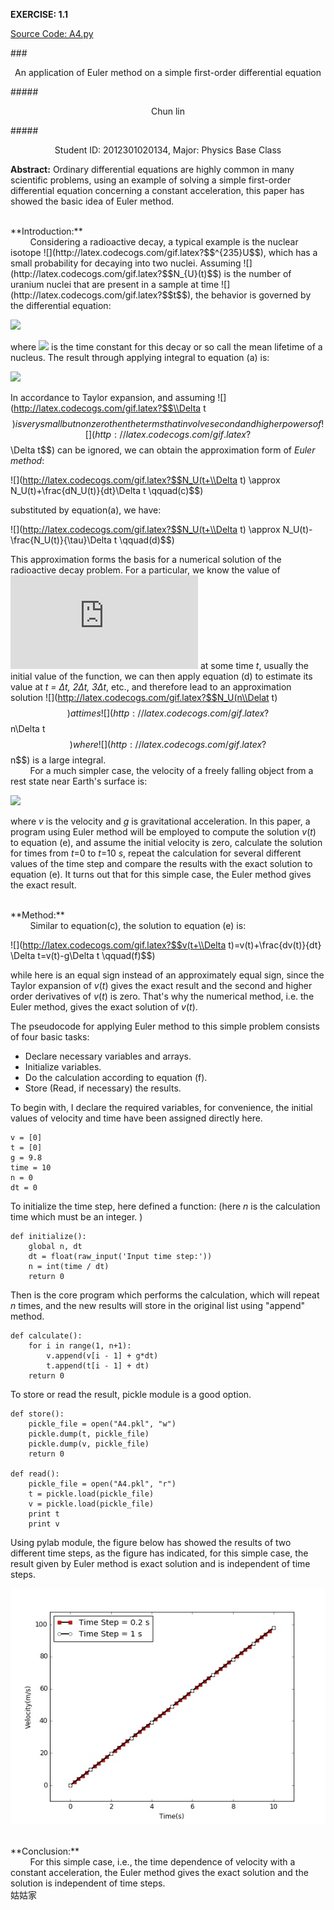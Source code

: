 **EXERCISE: 1.1** 

[Source Code: A4.py](https://github.com/ZQTXLC/computationalphysics_N2012301020134/blob/master/Chapter-1/A4.py)

###<p align="center">An application of Euler method on a simple first-order differential equation</p>
#####<p align="center">Chun lin</p>
#####<p align="center">Student ID: 2012301020134, Major: Physics Base Class</p>

**Abstract:**
Ordinary differential equations are highly common in many scientific problems, using an example of solving a simple first-order differential equation concerning a constant acceleration, this paper has showed the basic idea of Euler method.

<br /> 
**Introduction:**
<br>
&nbsp;&nbsp;&nbsp;&nbsp;&nbsp;&nbsp;&nbsp;&nbsp;Considering a radioactive decay, a typical example is the nuclear isotope 
![](http://latex.codecogs.com/gif.latex?$$^{235}U$$), which has a small probability for decaying into two nuclei. Assuming ![](http://latex.codecogs.com/gif.latex?$$N_{U}(t)$$) is the number of uranium nuclei that are present in a sample at time ![](http://latex.codecogs.com/gif.latex?$$t$$), the behavior is governed by the differential equation: 

![](http://latex.codecogs.com/gif.latex?$$\\frac{dN_U(t)}{dt}=-\\frac{N_U}{\\tau}\\qquad(a)$$)

where ![](http://latex.codecogs.com/gif.latex?$$\\tau$$) is the time constant for this decay or so call the mean lifetime of a nucleus. The result through applying integral to equation (a) is:

![](http://latex.codecogs.com/gif.latex?$$N_U(t)=N_U(0)e^{-t/\\tau}\\qquad(b)$$)

In accordance to Taylor expansion, and assuming ![](http://latex.codecogs.com/gif.latex?$$\\Delta t$$) is very small but nonzero then the terms that involve second and higher powers of ![](http://latex.codecogs.com/gif.latex?$$\\Delta t$$) can be ignored, we can obtain the approximation form of *Euler method*:

![](http://latex.codecogs.com/gif.latex?$$N_U(t+\\Delta t) \\approx N_U(t)+\\frac{dN_U(t)}{dt}\\Delta t \\qquad(c)$$)

substituted by equation(a), we have:

![](http://latex.codecogs.com/gif.latex?$$N_U(t+\\Delta t) \\approx N_U(t)-\\frac{N_U(t)}{\\tau}\\Delta t \\qquad(d)$$)

This approximation forms the basis for a numerical solution of the radioactive decay problem. For a particular, we know the value of ![](http://latex.codecogs.com/gif.latex?$$N_U(t)$$) at some time *t*, usually the initial value of the function, we can then apply equation (d) to estimate its value at *t = Δt, 2Δt, 3Δt*, etc., and therefore lead to an approximation solution ![](http://latex.codecogs.com/gif.latex?$$N_U(n\\Delat t) $$) at times ![](http://latex.codecogs.com/gif.latex?$$n\\Delta t$$) where ![](http://latex.codecogs.com/gif.latex?$$n$$) is a large integral.
<br />
&nbsp;&nbsp;&nbsp;&nbsp;&nbsp;&nbsp;&nbsp;&nbsp;For a much simpler case,  the velocity of a freely falling object from a rest state near Earth's surface is:

![](http://latex.codecogs.com/gif.latex?$$\\frac{dv(t)}{dt}=-g\\qquad(e)$$)

where *v* is the velocity and *g* is gravitational acceleration. In this paper, a program using Euler method will be employed to compute the solution *v*(*t*) to equation (e), and assume the initial velocity is zero, calculate the solution for times from *t*=0 to *t*=10 *s*, repeat the calculation for several different values of the time step and compare the results with the exact solution to equation (e). It turns out that for this simple case, the Euler method gives the exact result.

<br /> 
**Method:**
<br>
&nbsp;&nbsp;&nbsp;&nbsp;&nbsp;&nbsp;&nbsp;&nbsp;Similar to equation(c), the solution to equation (e) is:

![](http://latex.codecogs.com/gif.latex?$$v(t+\\Delta t)=v(t)+\\frac{dv(t)}{dt} \\Delta t=v(t)-g\\Delta t \\qquad(f)$$)

while here is an equal sign instead of an approximately equal sign, since the Taylor expansion of *v*(*t*) gives the exact result and the second and higher order derivatives of *v*(*t*) is zero. That's why the numerical method, i.e. the Euler method, gives the exact solution of *v*(*t*).

The pseudocode for applying Euler method to this simple problem consists of four basic tasks:

* Declare necessary variables and arrays.
* Initialize variables.
* Do the calculation according to equation (f).
* Store (Read, if necessary) the results.

To begin with, I declare the required variables, for convenience, the initial values of velocity and time have been assigned directly here.

    v = [0]
    t = [0]
    g = 9.8
    time = 10
    n = 0
    dt = 0

To initialize the time step, here defined a function: (here *n* is the calculation time which must be an integer. 
)

    def initialize():
        global n, dt
        dt = float(raw_input('Input time step:'))
        n = int(time / dt)
        return 0

Then is the core program which performs the calculation, which will repeat *n* times, and the new results will store in the original list using "append" method.

    def calculate():
        for i in range(1, n+1):
            v.append(v[i - 1] + g*dt)
            t.append(t[i - 1] + dt)
        return 0

To store or read the result, pickle module is a good option.

    def store():
        pickle_file = open("A4.pkl", "w")
        pickle.dump(t, pickle_file)
        pickle.dump(v, pickle_file)
        return 0

    def read():
        pickle_file = open("A4.pkl", "r")
        t = pickle.load(pickle_file)
        v = pickle.load(pickle_file)
        print t
        print v

Using pylab module, the figure below has showed the results of two different time steps, as the figure has indicated, for this simple case, the result given by Euler method is exact solution and is independent of time steps.

![](https://github.com/ZQTXLC/computationalphysics_N2012301020134/raw/master/Chapter-1/A4.jpg)

<br /> 
**Conclusion:**
<br>
&nbsp;&nbsp;&nbsp;&nbsp;&nbsp;&nbsp;&nbsp;&nbsp;For this simple case, i.e., the time dependence of velocity with a constant acceleration, the Euler method gives the exact solution and the solution is independent of time steps.

<br /> 
姑姑家
